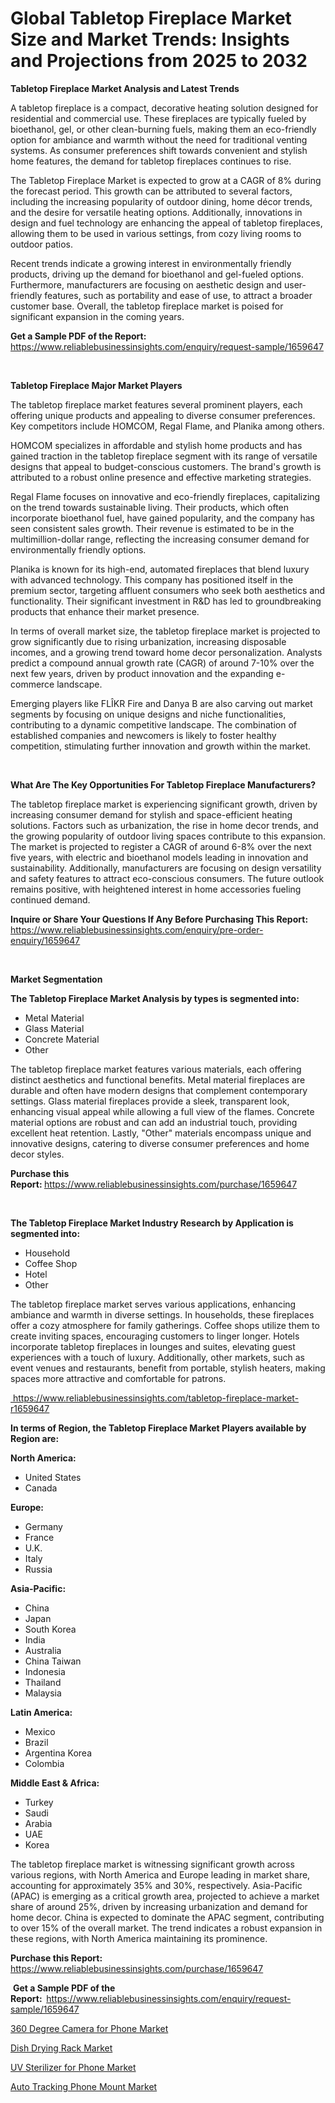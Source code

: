 <p><h1>Global Tabletop Fireplace Market Size and Market Trends: Insights and Projections from 2025 to 2032</h1></p><p><strong>Tabletop Fireplace Market Analysis and Latest Trends</strong></p>
<p><p>A tabletop fireplace is a compact, decorative heating solution designed for residential and commercial use. These fireplaces are typically fueled by bioethanol, gel, or other clean-burning fuels, making them an eco-friendly option for ambiance and warmth without the need for traditional venting systems. As consumer preferences shift towards convenient and stylish home features, the demand for tabletop fireplaces continues to rise.</p><p>The Tabletop Fireplace Market is expected to grow at a CAGR of 8% during the forecast period. This growth can be attributed to several factors, including the increasing popularity of outdoor dining, home décor trends, and the desire for versatile heating options. Additionally, innovations in design and fuel technology are enhancing the appeal of tabletop fireplaces, allowing them to be used in various settings, from cozy living rooms to outdoor patios.</p><p>Recent trends indicate a growing interest in environmentally friendly products, driving up the demand for bioethanol and gel-fueled options. Furthermore, manufacturers are focusing on aesthetic design and user-friendly features, such as portability and ease of use, to attract a broader customer base. Overall, the tabletop fireplace market is poised for significant expansion in the coming years.</p></p>
<p><strong>Get a Sample PDF of the Report:&nbsp;</strong> <a href="https://www.reliablebusinessinsights.com/enquiry/request-sample/1659647?utm_campaign=1847&utm_medium=2&utm_source=Github&utm_content=ia&utm_term=06022025&utm_id=tabletop-fireplace">https://www.reliablebusinessinsights.com/enquiry/request-sample/1659647</a></p>
<p>&nbsp;</p>
<p><strong>Tabletop Fireplace Major Market Players</strong></p>
<p><p>The tabletop fireplace market features several prominent players, each offering unique products and appealing to diverse consumer preferences. Key competitors include HOMCOM, Regal Flame, and Planika among others.</p><p>HOMCOM specializes in affordable and stylish home products and has gained traction in the tabletop fireplace segment with its range of versatile designs that appeal to budget-conscious customers. The brand's growth is attributed to a robust online presence and effective marketing strategies.</p><p>Regal Flame focuses on innovative and eco-friendly fireplaces, capitalizing on the trend towards sustainable living. Their products, which often incorporate bioethanol fuel, have gained popularity, and the company has seen consistent sales growth. Their revenue is estimated to be in the multimillion-dollar range, reflecting the increasing consumer demand for environmentally friendly options.</p><p>Planika is known for its high-end, automated fireplaces that blend luxury with advanced technology. This company has positioned itself in the premium sector, targeting affluent consumers who seek both aesthetics and functionality. Their significant investment in R&D has led to groundbreaking products that enhance their market presence.</p><p>In terms of overall market size, the tabletop fireplace market is projected to grow significantly due to rising urbanization, increasing disposable incomes, and a growing trend toward home decor personalization. Analysts predict a compound annual growth rate (CAGR) of around 7-10% over the next few years, driven by product innovation and the expanding e-commerce landscape.</p><p>Emerging players like FLÎKR Fire and Danya B are also carving out market segments by focusing on unique designs and niche functionalities, contributing to a dynamic competitive landscape. The combination of established companies and newcomers is likely to foster healthy competition, stimulating further innovation and growth within the market.</p></p>
<p>&nbsp;</p>
<p><strong>What Are The Key Opportunities For Tabletop Fireplace Manufacturers?</strong></p>
<p><p>The tabletop fireplace market is experiencing significant growth, driven by increasing consumer demand for stylish and space-efficient heating solutions. Factors such as urbanization, the rise in home decor trends, and the growing popularity of outdoor living spaces contribute to this expansion. The market is projected to register a CAGR of around 6-8% over the next five years, with electric and bioethanol models leading in innovation and sustainability. Additionally, manufacturers are focusing on design versatility and safety features to attract eco-conscious consumers. The future outlook remains positive, with heightened interest in home accessories fueling continued demand.</p></p>
<p><strong>Inquire or Share Your Questions If Any Before Purchasing This Report:</strong> <a href="https://www.reliablebusinessinsights.com/enquiry/pre-order-enquiry/1659647?utm_campaign=1847&utm_medium=2&utm_source=Github&utm_content=ia&utm_term=06022025&utm_id=tabletop-fireplace">https://www.reliablebusinessinsights.com/enquiry/pre-order-enquiry/1659647</a></p>
<p>&nbsp;</p>
<p><strong>Market Segmentation</strong></p>
<p><strong>The Tabletop Fireplace Market Analysis by types is segmented into:</strong></p>
<p><ul><li>Metal Material</li><li>Glass Material</li><li>Concrete Material</li><li>Other</li></ul></p>
<p><p>The tabletop fireplace market features various materials, each offering distinct aesthetics and functional benefits. Metal material fireplaces are durable and often have modern designs that complement contemporary settings. Glass material fireplaces provide a sleek, transparent look, enhancing visual appeal while allowing a full view of the flames. Concrete material options are robust and can add an industrial touch, providing excellent heat retention. Lastly, "Other" materials encompass unique and innovative designs, catering to diverse consumer preferences and home decor styles.</p></p>
<p><strong>Purchase this Report:&nbsp;</strong><a href="https://www.reliablebusinessinsights.com/purchase/1659647?utm_campaign=1847&utm_medium=2&utm_source=Github&utm_content=ia&utm_term=06022025&utm_id=tabletop-fireplace">https://www.reliablebusinessinsights.com/purchase/1659647</a></p>
<p>&nbsp;</p>
<p><strong>The Tabletop Fireplace Market Industry Research by Application is segmented into:</strong></p>
<p><ul><li>Household</li><li>Coffee Shop</li><li>Hotel</li><li>Other</li></ul></p>
<p><p>The tabletop fireplace market serves various applications, enhancing ambiance and warmth in diverse settings. In households, these fireplaces offer a cozy atmosphere for family gatherings. Coffee shops utilize them to create inviting spaces, encouraging customers to linger longer. Hotels incorporate tabletop fireplaces in lounges and suites, elevating guest experiences with a touch of luxury. Additionally, other markets, such as event venues and restaurants, benefit from portable, stylish heaters, making spaces more attractive and comfortable for patrons.</p></p>
<p><a href="https://www.reliablebusinessinsights.com/tabletop-fireplace-market-r1659647?utm_campaign=1847&utm_medium=2&utm_source=Github&utm_content=ia&utm_term=06022025&utm_id=tabletop-fireplace">&nbsp;https://www.reliablebusinessinsights.com/tabletop-fireplace-market-r1659647</a></p>
<p><strong>In terms of Region, the Tabletop Fireplace Market Players available by Region are:</strong></p>
<p>
    <p> <strong> North America: </strong>
        <ul>
            <li>United States</li>
            <li>Canada</li>
        </ul>
        </p> 
    <p> <strong> Europe: </strong>
        <ul>
            <li>Germany</li>
            <li>France</li>
            <li>U.K.</li>
            <li>Italy</li>
            <li>Russia</li>
        </ul>
        </p> 
    <p> <strong> Asia-Pacific: </strong>
        <ul>
            <li>China</li>
            <li>Japan</li>
            <li>South Korea</li>
            <li>India</li>
            <li>Australia</li>
            <li>China Taiwan</li>
            <li>Indonesia</li>
            <li>Thailand</li>
            <li>Malaysia</li>
        </ul>
        </p> 
    <p> <strong> Latin America: </strong>
        <ul>
            <li>Mexico</li>
            <li>Brazil</li>
            <li>Argentina Korea</li>
            <li>Colombia</li>
        </ul>
        </p> 
    <p> <strong> Middle East & Africa: </strong>
        <ul>
            <li>Turkey</li>
            <li>Saudi</li>
            <li>Arabia</li>
            <li>UAE</li>
            <li>Korea</li>
        </ul>
    </p>
    </p>
<p><p>The tabletop fireplace market is witnessing significant growth across various regions, with North America and Europe leading in market share, accounting for approximately 35% and 30%, respectively. Asia-Pacific (APAC) is emerging as a critical growth area, projected to achieve a market share of around 25%, driven by increasing urbanization and demand for home decor. China is expected to dominate the APAC segment, contributing to over 15% of the overall market. The trend indicates a robust expansion in these regions, with North America maintaining its prominence.</p></p>
<p><strong>Purchase this Report: </strong><a href="https://www.reliablebusinessinsights.com/purchase/1659647?utm_campaign=1847&utm_medium=2&utm_source=Github&utm_content=ia&utm_term=06022025&utm_id=tabletop-fireplace">https://www.reliablebusinessinsights.com/purchase/1659647</a></p>
<p>&nbsp;<strong>Get a Sample PDF of the Report:&nbsp;&nbsp;</strong><a href="https://www.reliablebusinessinsights.com/enquiry/request-sample/1659647?utm_campaign=1847&utm_medium=2&utm_source=Github&utm_content=ia&utm_term=06022025&utm_id=tabletop-fireplace">https://www.reliablebusinessinsights.com/enquiry/request-sample/1659647</a></p>
<p><strong></strong></p>
<p><p><a href="https://github.com/ezahdyre/Market-Research-Report-List-1/blob/main/360-degree-camera-for-phone-market.md?utm_campaign=1847&utm_medium=2&utm_source=Github&utm_content=ia&utm_term=06022025&utm_id=tabletop-fireplace">360 Degree Camera for Phone Market</a></p><p><a href="https://github.com/taxyevgwlle/Market-Research-Report-List-1/blob/main/dish-drying-rack-market.md?utm_campaign=1847&utm_medium=2&utm_source=Github&utm_content=ia&utm_term=06022025&utm_id=tabletop-fireplace">Dish Drying Rack Market</a></p><p><a href="https://github.com/verikaahova/Market-Research-Report-List-1/blob/main/uv-sterilizer-for-phone-market.md?utm_campaign=1847&utm_medium=2&utm_source=Github&utm_content=ia&utm_term=06022025&utm_id=tabletop-fireplace">UV Sterilizer for Phone Market</a></p><p><a href="https://github.com/kaqiewan/Market-Research-Report-List-1/blob/main/auto-tracking-phone-mount-market.md?utm_campaign=1847&utm_medium=2&utm_source=Github&utm_content=ia&utm_term=06022025&utm_id=tabletop-fireplace">Auto Tracking Phone Mount Market</a></p></p>